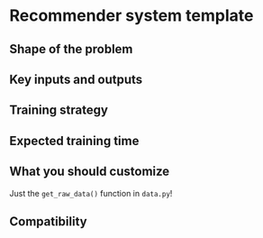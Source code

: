 # Recommender system template

## Shape of the problem

## Key inputs and outputs

## Training strategy

## Expected training time

## What you should customize

Just the `get_raw_data()` function in `data.py`!

## Compatibility
